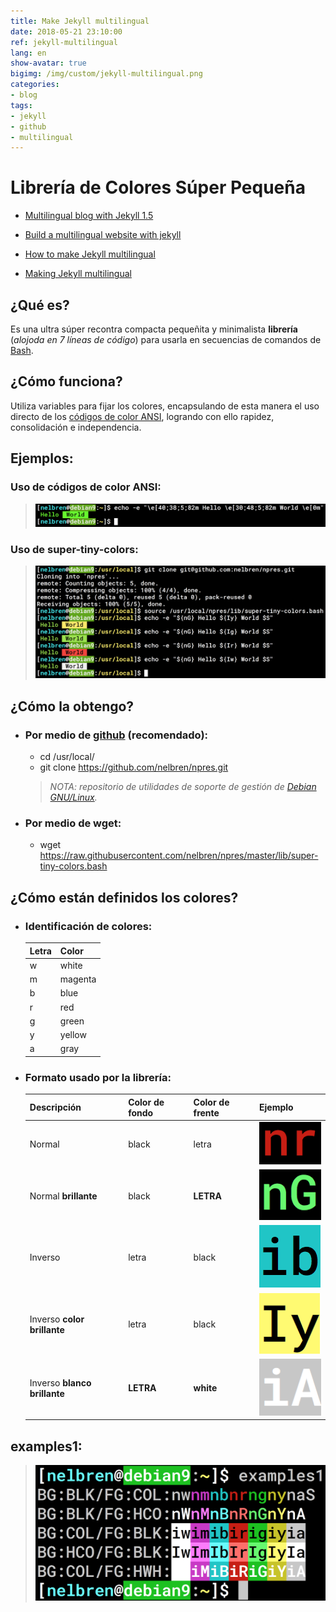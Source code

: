 ```yaml
---
title: Make Jekyll multilingual
date: 2018-05-21 23:10:00
ref: jekyll-multilingual
lang: en
show-avatar: true
bigimg: /img/custom/jekyll-multilingual.png
categories:
- blog
tags:
- jekyll
- github
- multilingual
---
```


# Librería de Colores Súper Pequeña

- [Multilingual blog with Jekyll 1.5](http://www.nicoespeon.com/en/2014/04/multilingual-blog-with-jekyll-1-5/)

- [Build a multilingual website with jekyll](http://chocanto.me/2016/04/16/jekyll-multilingual.html)

- [How to make Jekyll multilingual](http://migueldavid.eu/en/2017/04/04/how-to-make-jekyll-multilingual/)

- [Making Jekyll multilingual](https://www.sylvaindurand.org/making-jekyll-multilingual/)

## ¿Qué es?
Es una ultra súper recontra compacta pequeñita y minimalista **librería** (*alojoda en 7 líneas de código*) para usarla en secuencias de comandos de [Bash](https://es.wikipedia.org/wiki/Bash).

## ¿Cómo funciona?
Utiliza variables para fijar los colores, encapsulando de esta manera el uso directo de los [códigos de color ANSI](https://misc.flogisoft.com/bash/tip_colors_and_formatting), logrando con ello rapidez, consolidación e independencia.

## Ejemplos:

### Uso de códigos de color ANSI:
> ![](/img/custom/tip_colors_and_formatting.png)

### Uso de super-tiny-colors:
> ![](/img/custom/uso_de_super-tiny-colors.png)

## ¿Cómo la obtengo?

- ### Por medio de [github](https://github.com/nelbren/npres.git) (recomendado):
  - cd /usr/local/
  - git clone https://github.com/nelbren/npres.git

  > *NOTA: repositorio de utilidades de soporte de gestión de [Debian GNU/Linux](https://debian.org).*

- ### Por medio de wget:
  - wget https://raw.githubusercontent.com/nelbren/npres/master/lib/super-tiny-colors.bash

## ¿Cómo están definidos los colores?

- ### Identificación de colores:

  **Letra** | **Color**
  --- | ---
  w | white
  m | magenta
  b | blue
  r | red
  g | green
  y | yellow
  a | gray

- ### Formato usado por la librería:

  Descripción | Color de fondo | Color de frente | Ejemplo
  --- | --- | --- | ---
  Normal | black | letra | ![](/img/custom/nr.png)
  Normal **brillante** | black | **LETRA** | ![](/img/custom/nG.png)
  Inverso | letra | black | ![](/img/custom/ib.png)
  Inverso **color brillante** | letra | black | ![](/img/custom/Iy.png)
  Inverso **blanco brillante** | **LETRA** | **white** | ![](/img/custom/iA.png)

## examples1:
> ![](/img/custom/examples1.png)
